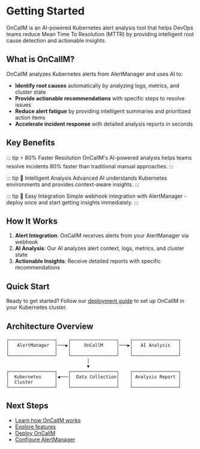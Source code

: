 # Getting Started

OnCallM is an AI-powered Kubernetes alert analysis tool that helps DevOps teams reduce Mean Time To Resolution (MTTR) by providing intelligent root cause detection and actionable insights.

## What is OnCallM?

OnCallM analyzes Kubernetes alerts from AlertManager and uses AI to:

- **Identify root causes** automatically by analyzing logs, metrics, and cluster state
- **Provide actionable recommendations** with specific steps to resolve issues
- **Reduce alert fatigue** by providing intelligent summaries and prioritized action items
- **Accelerate incident response** with detailed analysis reports in seconds

## Key Benefits

::: tip ⚡ 80% Faster Resolution
OnCallM's AI-powered analysis helps teams resolve incidents 80% faster than traditional manual approaches.
:::

::: tip 🧠 Intelligent Analysis
Advanced AI understands Kubernetes environments and provides context-aware insights.
:::

::: tip 🔄 Easy Integration
Simple webhook integration with AlertManager - deploy once and start getting insights immediately.
:::

## How It Works

1. **Alert Integration**: OnCallM receives alerts from your AlertManager via webhook
2. **AI Analysis**: Our AI analyzes alert context, logs, metrics, and cluster state
3. **Actionable Insights**: Receive detailed reports with specific recommendations

## Quick Start

Ready to get started? Follow our [deployment guide](../deployment/quick-start.md) to set up OnCallM in your Kubernetes cluster.

## Architecture Overview

```
┌─────────────────┐    ┌─────────────────┐    ┌─────────────────┐
│   AlertManager  │───▶│     OnCallM     │───▶│   AI Analysis   │
│                 │    │                 │    │                 │
└─────────────────┘    └─────────────────┘    └─────────────────┘
                              │
                              ▼
┌─────────────────┐    ┌─────────────────┐    ┌─────────────────┐
│  Kubernetes     │◀───│  Data Collection│    │ Analysis Report │
│  Cluster        │    │                 │    │                 │
└─────────────────┘    └─────────────────┘    └─────────────────┘
```

## Next Steps

- [Learn how OnCallM works](./how-it-works.md)
- [Explore features](./features.md)
- [Deploy OnCallM](../deployment/quick-start.md)
- [Configure AlertManager](../configuration/alertmanager.md) 
